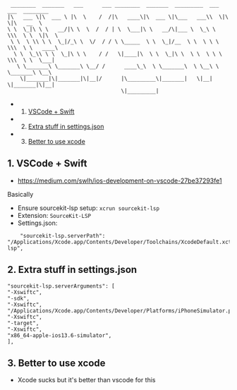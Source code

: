```
 ________  _______   ___      ___ ________  _______  _________  ___  ___  ________   
|\   ___ \|\  ___ \ |\  \    /  /|\   ____\|\  ___ \|\___   ___\\  \|\  \|\   __  \  
\ \  \_|\ \ \   __/|\ \  \  /  / | \  \___|\ \   __/\|___ \  \_\ \  \\\  \ \  \|\  \ 
 \ \  \ \\ \ \  \_|/_\ \  \/  / / \ \_____  \ \  \_|/__  \ \  \ \ \  \\\  \ \   ____\
  \ \  \_\\ \ \  \_|\ \ \    / /   \|____|\  \ \  \_|\ \  \ \  \ \ \  \\\  \ \  \___|
   \ \_______\ \_______\ \__/ /      ____\_\  \ \_______\  \ \__\ \ \_______\ \__\   
    \|_______|\|_______|\|__|/      |\_________\|_______|   \|__|  \|_______|\|__|   
                                    \|_________|                                     
```                                                                                     
                                                                                     
                                                                                    

<!-- vscode-markdown-toc -->
* 1. [VSCode + Swift](#VSCodeSwift)
* 2. [Extra stuff in settings.json](#Extrastuffinsettings.json)
* 3. [Better to use xcode](#Bettertousexcode)

<!-- vscode-markdown-toc-config
	numbering=true
	autoSave=true
	/vscode-markdown-toc-config -->
<!-- /vscode-markdown-toc -->

##  1. <a name='VSCodeSwift'></a>VSCode + Swift
- https://medium.com/swlh/ios-development-on-vscode-27be37293fe1

Basically

* Ensure sourcekit-lsp setup: `xcrun sourcekit-lsp`
* Extension: `SourceKit-LSP`
* Settings.json: 

```
    "sourcekit-lsp.serverPath": "/Applications/Xcode.app/Contents/Developer/Toolchains/XcodeDefault.xctoolchain/usr/bin/sourcekit-lsp",
```

##  2. <a name='Extrastuffinsettings.json'></a>Extra stuff in settings.json

```
"sourcekit-lsp.serverArguments": [
"-Xswiftc",
"-sdk",
"-Xswiftc",
"/Applications/Xcode.app/Contents/Developer/Platforms/iPhoneSimulator.platform/Developer/SDKs/iPhoneSimulator.sdk",
"-Xswiftc",
"-target",
"-Xswiftc",
"x86_64-apple-ios13.6-simulator",
],
```

##  3. <a name='Bettertousexcode'></a>Better to use xcode
- Xcode sucks but it's better than vscode for this 